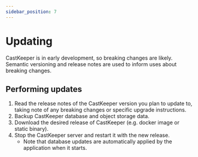 ```yaml
---
sidebar_position: 7
---
```


# Updating

CastKeeper is in early development, so breaking changes are likely. Semantic
versioning and release notes are used to inform uses about breaking changes.

## Performing updates

1. Read the release notes of the CastKeeper version you plan to update to,
   taking note of any breaking changes or specific upgrade instructions.
1. Backup CastKeeper database and object storage data.
1. Download the desired release of CastKeeper (e.g. docker image or static
   binary).
1. Stop the CastKeeper server and restart it with the new release.
   - Note that database updates are automatically applied by the application
     when it starts.
